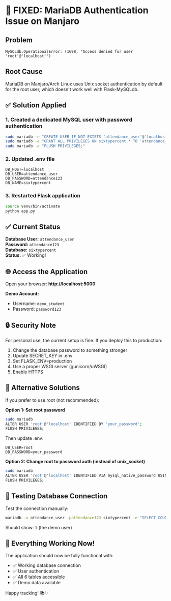 # 🔧 FIXED: MariaDB Authentication Issue on Manjaro

## Problem
```
MySQLdb.OperationalError: (1698, "Access denied for user 'root'@'localhost'")
```

## Root Cause
MariaDB on Manjaro/Arch Linux uses Unix socket authentication by default for the root user, which doesn't work well with Flask-MySQLdb.

## ✅ Solution Applied

### 1. Created a dedicated MySQL user with password authentication
```bash
sudo mariadb -e "CREATE USER IF NOT EXISTS 'attendance_user'@'localhost' IDENTIFIED BY 'attendance123';"
sudo mariadb -e "GRANT ALL PRIVILEGES ON sixtypercent.* TO 'attendance_user'@'localhost';"
sudo mariadb -e "FLUSH PRIVILEGES;"
```

### 2. Updated .env file
```env
DB_HOST=localhost
DB_USER=attendance_user
DB_PASSWORD=attendance123
DB_NAME=sixtypercent
```

### 3. Restarted Flask application
```bash
source venv/bin/activate
python app.py
```

## ✅ Current Status

**Database User:** `attendance_user`  
**Password:** `attendance123`  
**Database:** `sixtypercent`  
**Status:** ✅ Working!

## 🌐 Access the Application

Open your browser: **http://localhost:5000**

**Demo Account:**
- Username: `demo_student`
- Password: `password123`

## 🔒 Security Note

For personal use, the current setup is fine. If you deploy this to production:

1. Change the database password to something stronger
2. Update SECRET_KEY in .env
3. Set FLASK_ENV=production
4. Use a proper WSGI server (gunicorn/uWSGI)
5. Enable HTTPS

## 🎯 Alternative Solutions

If you prefer to use root (not recommended):

**Option 1: Set root password**
```bash
sudo mariadb
ALTER USER 'root'@'localhost' IDENTIFIED BY 'your_password';
FLUSH PRIVILEGES;
```
Then update .env:
```env
DB_USER=root
DB_PASSWORD=your_password
```

**Option 2: Change root to password auth (instead of unix_socket)**
```bash
sudo mariadb
ALTER USER 'root'@'localhost' IDENTIFIED VIA mysql_native_password USING PASSWORD('your_password');
FLUSH PRIVILEGES;
```

## 📝 Testing Database Connection

Test the connection manually:
```bash
mariadb -u attendance_user -pattendance123 sixtypercent -e "SELECT COUNT(*) FROM users;"
```

Should show: `1` (the demo user)

## 🎉 Everything Working Now!

The application should now be fully functional with:
- ✅ Working database connection
- ✅ User authentication
- ✅ All 6 tables accessible
- ✅ Demo data available

Happy tracking! 📚✨
